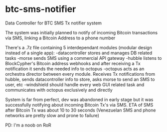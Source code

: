 # btc-sms-notifier
Data Controller for BTC SMS Tx notifier system

The system was initially planned to notify of incoming Bitcoin transactions vía SMS, linking a Bitcoin Address to a phone number

There's a .7z file containing 5 interdependant modules (modular design instead of a single app):
-datacontroller stores and manages DB related tasks
-morse sends SMS using a commercial API gateway
-hubble listens to BlockCypher's Bitcoin address webhooks and after receiving a Tx notification it sends the needed info to octopus
-octopus acts as an orchestra director between every module. Receives Tx notifications from hubble, sends datacontroller info to store, asks morse to send an SMS to user, etc
-windshield should handle every web GUI related task and communicates with octopus exclusively and directly

System is far from perfect, dev was abandoned in early stage but it was successfully notifying about incoming Bitcoin Tx's via SMS.
ETA of SMS after Bitcoin Tx was about 10 to 30 seconds (Venezuelan SMS and phone networks are pretty slow and prone to failure)


PD: I'm a noob on RoR
